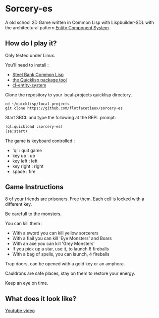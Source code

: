 Sorcery-es
=========

A old school 2D Game written in Common Lisp with Lispbuilder-SDL with the architectural pattern [Entity Component System][1].

How do I play it?
-----------------

Only tested under Linux.

You'll need to install :
- [Steel Bank Common Lisp][2]
- [the Quicklisp package tool][3]
- [cl-entity-system][4]

Clone the repository to your local-projects quicklisp directory.
```
cd ~/quicklisp/local-projects
git clone https://github.com/flotfacetieux/sorcery-es
```

Start SBCL and type the following at the REPL prompt:
```lisp
(ql:quickload :sorcery-es)
(se:start)
```

The game is keyboard controlled :
- 'q' : quit game
- key up : up
- key left : left
- key right : right
- space : fire

Game Instructions 
-----------------
8 of your friends are prisoners. Free them.
Each cell is locked with a different key.

Be carefull to the monsters.

You can kill them :
- With a sword you can kill yellow sorcerers
- With a flail you can kill 'Eye Monsters' and Boars
- With an axe you can kill 'Grey Monsters'
- If you pick up a star, use it, to launch 8 fireballs
- With a bag of spells, you can launch, 4 fireballs

Trap doors, can be opened with a gold key or an amphora.

Cauldrons are safe places, stay on them to restore your energy.

Keep an eye on time.

What does it look like?
-----------------------

[Youtube video][5]

[1]: https://en.wikipedia.org/wiki/Entity%E2%80%93component%E2%80%93system
[2]: http://www.sbcl.org/
[3]: http://www.quicklisp.org/
[4]: https://github.com/flotfacetieux/cl-entity-system
[5]: https://www.youtube.com/channel/UCEozyq6XnDKQvRLYimYp1uA
